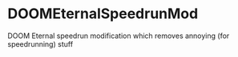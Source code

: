 # DOOMEternalSpeedrunMod
DOOM Eternal speedrun modification which removes annoying (for speedrunning) stuff
